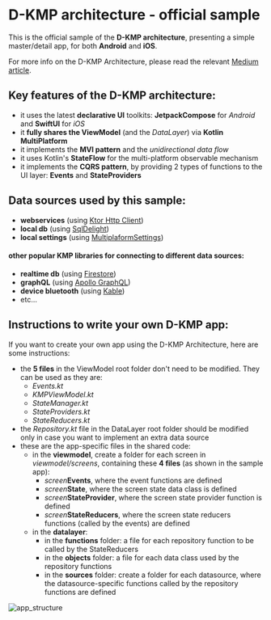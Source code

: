 # D-KMP architecture - official sample

This is the official sample of the **D-KMP architecture**, presenting a simple master/detail app, for both **Android** and **iOS**.

For more info on the D-KMP Architecture, please read the relevant [Medium article](https://danielebaroncelli.medium.com/the-future-of-apps-declarative-uis-with-kotlin-multiplatform-d-kmp-part-1-3-c0e1530a5343).

## Key features of the D-KMP architecture:

- it uses the latest **declarative UI** toolkits: **JetpackCompose** for *Android* and **SwiftUI** for *iOS*
- it **fully shares the ViewModel** (and the *DataLayer*) via **Kotlin MultiPlatform**
- it implements the **MVI pattern** and the *unidirectional data flow*
- it uses Kotlin's **StateFlow** for the multi-platform observable mechanism
- it implements the **CQRS pattern**, by providing 2 types of functions to the UI layer: **Events** and **StateProviders**

## Data sources used by this sample:
- **webservices** (using [Ktor Http Client](https://ktor.io/docs/client.html))
- **local db** (using [SqlDelight](https://github.com/cashapp/sqldelight))
- **local settings** (using [MultiplaformSettings](https://github.com/russhwolf/multiplatform-settings))

#### other popular KMP libraries for connecting to different data sources:
- **realtime db** (using [Firestore](https://github.com/GitLiveApp/firebase-kotlin-sdk))
- **graphQL** (using [Apollo GraphQL](https://github.com/apollographql/apollo-android))
- **device bluetooth** (using [Kable]( https://github.com/JuulLabs/kable))
- etc...

## Instructions to write your own D-KMP app:
If you want to create your own app using the D-KMP Architecture, here are some instructions:
- the **5 files** in the ViewModel root folder don't need to be modified. They can be used as they are:
  - _Events.kt_
  - _KMPViewModel.kt_
  - _StateManager.kt_
  - _StateProviders.kt_
  - _StateReducers.kt_
- the _Repository.kt_ file in the DataLayer root folder should be modified only in case you want to implement an extra data source
- these are the app-specific files in the shared code:
  - in the **viewmodel**, create a folder for each screen in _viewmodel/screens_, containing these **4 files** (as shown in the sample app):
    - _screen_**Events**, where the event functions are defined
    - _screen_**State**, where the screen state data class is defined
    - _screen_**StateProvider**, where the screen state provider function is defined
    - _screen_**StateReducers**, where the screen state reducers functions (called by the events) are defined
  - in the **datalayer**:
    - in the **functions** folder: a file for each repository function to be called by the StateReducers
    - in the **objects** folder: a file for each data class used by the repository functions
    - in the **sources** folder: create a folder for each datasource, where the datasource-specific functions called by the repository functions are defined

![app_structure](https://user-images.githubusercontent.com/5320104/112217256-b518a500-8c22-11eb-93d5-52298f7b765f.png)
